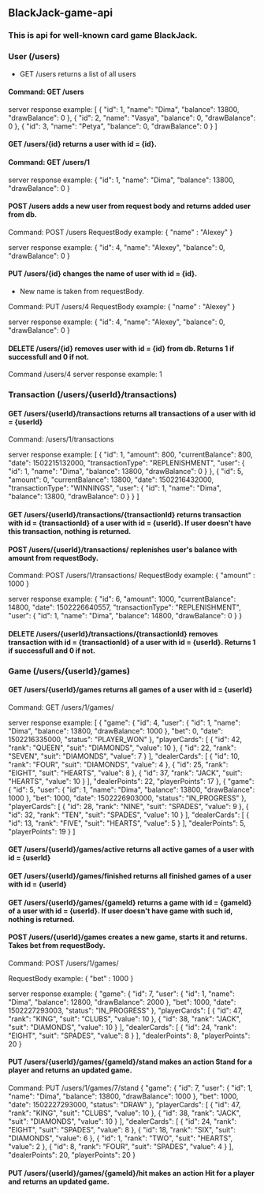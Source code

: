 ## BlackJack-game-api

### This is api for well-known card game BlackJack.

### User (/users)
* GET /users returns a list of all users
#### Command: GET /users
server response example:
[
    {
        "id": 1,
        "name": "Dima",
        "balance": 13800,
        "drawBalance": 0
    },
    {
        "id": 2,
        "name": "Vasya",
        "balance": 0,
        "drawBalance": 0
    },
    {
        "id": 3,
        "name": "Petya",
        "balance": 0,
        "drawBalance": 0
    }
]

#### GET /users/{id} returns a user with id = {id}.
#### Command: GET /users/1
server response example:
{
    "id": 1,
    "name": "Dima",
    "balance": 13800,
    "drawBalance": 0
}


#### POST /users  adds a new user from request body and returns added user from db.
Command: POST /users
RequestBody example:
{
    "name" : "Alexey"
}

server response example:
{
    "id": 4,
    "name": "Alexey",
    "balance": 0,
    "drawBalance": 0
}

#### PUT /users/{id} changes the name of user with id = {id}. 
* New name is taken from requestBody.

Command: PUT /users/4
RequestBody example:
{
    "name" : "Alexey"
}

server response example:
{
    "id": 4,
    "name": "Alexey",
    "balance": 0,
    "drawBalance": 0
}


#### DELETE /users/{id} removes user with id = {id} from db. Returns 1 if successfull and 0 if not.

Command /users/4
server response example:
1


### Transaction</b> (/users/{userId}/transactions)

#### GET /users/{userId}/transactions returns all transactions of a user with id = {userId}

Command: /users/1/transactions

server response example:
[
    {
        "id": 1,
        "amount": 800,
        "currentBalance": 800,
        "date": 1502215132000,
        "transactionType": "REPLENISHMENT",
        "user": {
            "id": 1,
            "name": "Dima",
            "balance": 13800,
            "drawBalance": 0
        }
    },
    {
        "id": 5,
        "amount": 0,
        "currentBalance": 13800,
        "date": 1502216432000,
        "transactionType": "WINNINGS",
        "user": {
            "id": 1,
            "name": "Dima",
            "balance": 13800,
            "drawBalance": 0
        }
    }
]

#### GET /users/{userId}/transactions/{transactionId} returns transaction with id = {transactionId} of a user with id = {userId}. If user doesn't have this transaction, nothing is returned.

#### POST /users/{userId}/transactions/ replenishes user's balance with amount from requestBody.
Command: POST /users/1/transactions/
RequestBody example:
{
    "amount" : 1000
}

server response example:
{
    "id": 6,
    "amount": 1000,
    "currentBalance": 14800,
    "date": 1502226640557,
    "transactionType": "REPLENISHMENT",
    "user": {
        "id": 1,
        "name": "Dima",
        "balance": 14800,
        "drawBalance": 0
    }
}

#### DELETE /users/{userId}/transactions/{transactionId} removes transaction with id = {transactionId} of a user with id = {userId}. Returns 1 if successfull and 0 if not.


### Game (/users/{userId}/games)

#### GET /users/{userId}/games returns all games of a user with id = {userId}

Command: GET /users/1/games/

server response example:
[
    {
        "game": {
            "id": 4,
            "user": {
                "id": 1,
                "name": "Dima",
                "balance": 13800,
                "drawBalance": 1000
            },
            "bet": 0,
            "date": 1502216335000,
            "status": "PLAYER_WON"
        },
        "playerCards": [
            {
                "id": 42,
                "rank": "QUEEN",
                "suit": "DIAMONDS",
                "value": 10
            },
            {
                "id": 22,
                "rank": "SEVEN",
                "suit": "DIAMONDS",
                "value": 7
            }
        ],
        "dealerCards": [
            {
                "id": 10,
                "rank": "FOUR",
                "suit": "DIAMONDS",
                "value": 4
            },
            {
                "id": 25,
                "rank": "EIGHT",
                "suit": "HEARTS",
                "value": 8
            },
            {
                "id": 37,
                "rank": "JACK",
                "suit": "HEARTS",
                "value": 10
            }
        ],
        "dealerPoints": 22,
        "playerPoints": 17
    },
    {
        "game": {
            "id": 5,
            "user": {
                "id": 1,
                "name": "Dima",
                "balance": 13800,
                "drawBalance": 1000
            },
            "bet": 1000,
            "date": 1502226903000,
            "status": "IN_PROGRESS"
        },
        "playerCards": [
            {
                "id": 28,
                "rank": "NINE",
                "suit": "SPADES",
                "value": 9
            },
            {
                "id": 32,
                "rank": "TEN",
                "suit": "SPADES",
                "value": 10
            }
        ],
        "dealerCards": [
            {
                "id": 13,
                "rank": "FIVE",
                "suit": "HEARTS",
                "value": 5
            }
        ],
        "dealerPoints": 5,
        "playerPoints": 19
    }
]


#### GET /users/{userId}/games/active returns all active games of a user with id = {userId}

#### GET /users/{userId}/games/finished returns all finished games of a user with id = {userId}

#### GET /users/{userId}/games/{gameId} returns a game with id = {gameId} of a user with id = {userId}. If user doesn't have game with such id, nothing is returned.


#### POST /users/{userId}/games creates a new game, starts it and returns. Takes bet from requestBody.

Command: POST /users/1/games/

RequestBody example:
{
    "bet" : 1000
}

server response example: 
{
    "game": {
        "id": 7,
        "user": {
            "id": 1,
            "name": "Dima",
            "balance": 12800,
            "drawBalance": 2000
        },
        "bet": 1000,
        "date": 1502227293003,
        "status": "IN_PROGRESS"
    },
    "playerCards": [
        {
            "id": 47,
            "rank": "KING",
            "suit": "CLUBS",
            "value": 10
        },
        {
            "id": 38,
            "rank": "JACK",
            "suit": "DIAMONDS",
            "value": 10
        }
    ],
    "dealerCards": [
        {
            "id": 24,
            "rank": "EIGHT",
            "suit": "SPADES",
            "value": 8
        }
    ],
    "dealerPoints": 8,
    "playerPoints": 20
}



#### PUT /users/{userId}/games/{gameId}/stand  makes an action Stand for a player and returns an updated game.

Command: PUT /users/1/games/7/stand
{
    "game": {
        "id": 7,
        "user": {
            "id": 1,
            "name": "Dima",
            "balance": 13800,
            "drawBalance": 1000
        },
        "bet": 1000,
        "date": 1502227293000,
        "status": "DRAW"
    },
    "playerCards": [
        {
            "id": 47,
            "rank": "KING",
            "suit": "CLUBS",
            "value": 10
        },
        {
            "id": 38,
            "rank": "JACK",
            "suit": "DIAMONDS",
            "value": 10
        }
    ],
    "dealerCards": [
        {
            "id": 24,
            "rank": "EIGHT",
            "suit": "SPADES",
            "value": 8
        },
        {
            "id": 18,
            "rank": "SIX",
            "suit": "DIAMONDS",
            "value": 6
        },
        {
            "id": 1,
            "rank": "TWO",
            "suit": "HEARTS",
            "value": 2
        },
        {
            "id": 8,
            "rank": "FOUR",
            "suit": "SPADES",
            "value": 4
        }
    ],
    "dealerPoints": 20,
    "playerPoints": 20
}

#### PUT /users/{userId}/games/{gameId}/hit  makes an action Hit for a player and returns an updated game.
